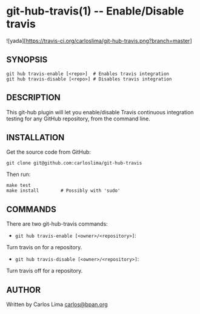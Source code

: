 git-hub-travis(1) -- Enable/Disable travis
==========================================

![yada][https://travis-ci.org/carloslima/git-hub-travis.png?branch=master]

## SYNOPSIS

    git hub travis-enable [<repo>]  # Enables travis integration
    git hub travis-disable [<repo>] # Disables travis integration

## DESCRIPTION

This git-hub plugin will let you enable/disable Travis continuous integration
testing for any GitHub repository, from the command line.

## INSTALLATION

Get the source code from GitHub:

    git clone git@github.com:carloslima/git-hub-travis

Then run:

    make test
    make install        # Possibly with 'sudo'

## COMMANDS

There are two git-hub-travis commands:

* `git hub travis-enable [<owner>/<repository>]`:

Turn travis on for a repository.

* `git hub travis-disable [<owner>/<repository>]`:

Turn travis off for a repository.

## AUTHOR

Written by Carlos Lima <carlos@bpan.org>
